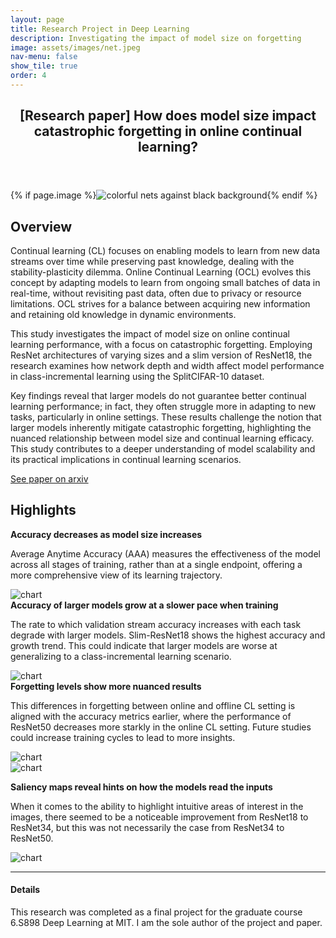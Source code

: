 ```yaml
---
layout: page
title: Research Project in Deep Learning
description: Investigating the impact of model size on forgetting
image: assets/images/net.jpeg
nav-menu: false
show_tile: true
order: 4
---
```


<!-- Main -->
<div id="main" class="alt">

<!-- One -->
<section id="one">
	<div class="inner">
		<header class="major">
			<h1>[Research paper] How does model size impact catastrophic forgetting in online continual learning? </h1>
		</header>
		{% if page.image %}<span class="image main"><img src="{{ site.baseurl }}/{{ page.image }}" alt="colorful nets against black background" /></span>{% endif %}
<!-- Content -->
<h2 id="content">Overview</h2>
<p>Continual learning (CL) focuses on enabling models to learn from new data streams over time while preserving past knowledge, dealing with the stability-plasticity dilemma. Online Continual Learning (OCL) evolves this concept by adapting models to learn from ongoing small batches of data in real-time, without revisiting past data, often due to privacy or resource limitations. OCL strives for a balance between acquiring new information and retaining old knowledge in dynamic environments.</p>

<p>This study investigates the impact of model size on online continual learning performance, with a focus on catastrophic forgetting. Employing ResNet architectures of varying sizes and a slim version of ResNet18, the research examines how network depth and width affect model performance in class-incremental learning using the SplitCIFAR-10 dataset. </p>

<p>Key findings reveal that larger models do not guarantee better continual learning performance; in fact, they often struggle more in adapting to new tasks, particularly in online settings. These results challenge the notion that larger models inherently mitigate catastrophic forgetting, highlighting the nuanced relationship between model size and continual learning efficacy. This study contributes to a deeper understanding of model scalability and its practical implications in continual learning scenarios.</p>

<p><a href="" class="button">See paper on arxiv</a></p>


<h2 id="content">Highlights</h2>
<div class="row">
	<div class="6u 12u$(small)">
		<strong>Accuracy decreases as model size increases</strong>
		<p>Average Anytime Accuracy (AAA) measures the effectiveness of the model across all stages of training, rather than at a single endpoint, offering a more comprehensive view of its learning trajectory.</p>
	</div>
	<div class="6u$ 12u$(small)">
		<img src="{{ '/assets/images/AAA_on_off.png' | relative_url }}" alt="chart" data-position="center center" />
	</div>
</div>

<div class="row">
	<div class="6u 12u$(small)">
		<strong>Accuracy of larger models grow at a slower pace when training</strong>
		<p>The rate to which validation stream accuracy increases with each task degrade with larger models. Slim-ResNet18 shows the highest accuracy and growth trend. This could indicate that larger models are worse at generalizing to a class-incremental learning scenario.</p>
	</div>
	<div class="6u$ 12u$(small)">
		<img src="{{ '/assets/images/stream_acc1.png' | relative_url }}" alt="chart" data-position="center center" />
	</div>
</div>

<div class="row">
	<strong>Forgetting levels show more nuanced results</strong>
		<p>This differences in forgetting between online and offline CL setting is aligned with the accuracy metrics earlier, where the performance of ResNet50 decreases more starkly in the online CL setting. Future studies could increase training cycles to lead to more insights.</p>
	<div class="6u 12u$(small)">
		<img src="{{ '/assets/images/forgetting_online.png' | relative_url }}" alt="chart" data-position="center center" />
	</div>
	<div class="6u$ 12u$(small)">
		<img src="{{ '/assets/images/forgetting_offline.png' | relative_url }}" alt="chart" data-position="center center" />
	</div>
</div>


<strong>Saliency maps reveal hints on how the models read the inputs</strong>
<p>When it comes to the ability to highlight intuitive areas of interest in the images, there seemed to be a noticeable improvement from ResNet18 to ResNet34, but this was not necessarily the case from ResNet34 to ResNet50.</p>
<img src="{{ '/assets/images/saliency_online.png' | relative_url }}" alt="chart" data-position="center center" />

<hr class="major" />

<!-- <p><a href="">See paper on arxiv</a></p> -->

<h4>Details</h4>
<p>This research was completed as a final project for the graduate course 6.S898 Deep Learning at MIT. I am the sole author of the project and paper. </p>


</div>
</section>


</div>
